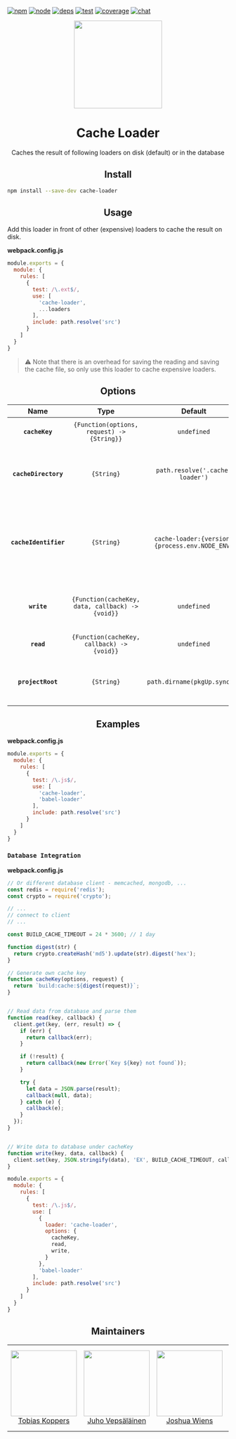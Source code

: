 [![npm][npm]][npm-url]
[![node][node]][node-url]
[![deps][deps]][deps-url]
[![test][test]][test-url]
[![coverage][cover]][cover-url]
[![chat][chat]][chat-url]

<div align="center">
  <a href="https://webpack.js.org/">
    <img width="200" height="200" src="https://cdn.rawgit.com/webpack/media/e7485eb2/logo/icon-square-big.svg">
  </a>
  <h1>Cache Loader</h1>
  <p>Caches the result of following loaders on disk (default) or in the database</p>
</div>

<h2 align="center">Install</h2>

```bash
npm install --save-dev cache-loader
```

<h2 align="center">Usage</h2>

Add this loader in front of other (expensive) loaders to cache the result on disk.

**webpack.config.js**
```js
module.exports = {
  module: {
    rules: [
      {
        test: /\.ext$/,
        use: [
          'cache-loader',
          ...loaders
        ],
        include: path.resolve('src')
      }
    ]
  }
}
```

> ⚠️ Note that there is an overhead for saving the reading and saving the cache file, so only use this loader to cache expensive loaders.

<h2 align="center">Options</h2>

|Name|Type|Default|Description|
|:--:|:--:|:-----:|:----------|
|**`cacheKey`**|`{Function(options, request) -> {String}}`|`undefined`|Allows you to override default cache key generator|
|**`cacheDirectory`**|`{String}`|`path.resolve('.cache-loader')`|Provide a cache directory where cache items should be stored (used for default read/write implementation)|
|**`cacheIdentifier`**|`{String}`|`cache-loader:{version} {process.env.NODE_ENV}`|Provide an invalidation identifier which is used to generate the hashes. You can use it for extra dependencies of loaders (used for default read/write implementation)|
|**`write`**|`{Function(cacheKey, data, callback) -> {void}}`|`undefined`|Allows you to override default write cache data to file (e.g. Redis, memcached)|
|**`read`**|`{Function(cacheKey, callback) -> {void}}`|`undefined`|Allows you to override default read cache data from file|
|**`projectRoot`**|`{String}`|`path.dirname(pkgUp.sync())`|Path used to ensure cache keys/values are relative, and shareable between directories/machines.|

<h2 align="center">Examples</h2>

**webpack.config.js**
```js
module.exports = {
  module: {
    rules: [
      {
        test: /\.js$/,
        use: [
          'cache-loader',
          'babel-loader'
        ],
        include: path.resolve('src')
      }
    ]
  }
}
```

### `Database Integration`

**webpack.config.js**
```js
// Or different database client - memcached, mongodb, ...
const redis = require('redis');
const crypto = require('crypto');

// ...
// connect to client
// ...

const BUILD_CACHE_TIMEOUT = 24 * 3600; // 1 day

function digest(str) {
  return crypto.createHash('md5').update(str).digest('hex');
}

// Generate own cache key
function cacheKey(options, request) {
  return `build:cache:${digest(request)}`;
}


// Read data from database and parse them
function read(key, callback) {
  client.get(key, (err, result) => {
    if (err) {
      return callback(err);
    }

    if (!result) {
      return callback(new Error(`Key ${key} not found`));
    }

    try {
      let data = JSON.parse(result);
      callback(null, data);
    } catch (e) {
      callback(e);
    }
  });
}


// Write data to database under cacheKey
function write(key, data, callback) {
  client.set(key, JSON.stringify(data), 'EX', BUILD_CACHE_TIMEOUT, callback);
}

module.exports = {
  module: {
    rules: [
      {
        test: /\.js$/,
        use: [
          {
            loader: 'cache-loader',
            options: {
              cacheKey,
              read,
              write,
            }
          },
          'babel-loader'
        ],
        include: path.resolve('src')
      }
    ]
  }
}
```

<h2 align="center">Maintainers</h2>

<table>
  <tbody>
    <tr>
      <td align="center">
        <a href="https://github.com/sokra">
          <img width="150" height="150" src="https://github.com/sokra.png?size=150">
          </br>
          Tobias Koppers
        </a>
      </td>
      <td align="center">
        <a href="https://github.com/bebraw">
          <img width="150" height="150" src="https://github.com/bebraw.png?v=3&s=150">
          </br>
          Juho Vepsäläinen
        </a>
      </td>
      <td align="center">
        <a href="https://github.com/d3viant0ne">
          <img width="150" height="150" src="https://github.com/d3viant0ne.png?v=3&s=150">
          </br>
          Joshua Wiens
        </a>
      </td>
      <td align="center">
        <a href="https://github.com/michael-ciniawsky">
          <img width="150" height="150" src="https://github.com/michael-ciniawsky.png?v=3&s=150">
          </br>
          Michael Ciniawsky
        </a>
      </td>
      <td align="center">
        <a href="https://github.com/evilebottnawi">
          <img width="150" height="150" src="https://github.com/evilebottnawi.png?v=3&s=150">
          </br>
          Alexander Krasnoyarov
        </a>
      </td>
    </tr>
  <tbody>
</table>


[npm]: https://img.shields.io/npm/v/cache-loader.svg
[npm-url]: https://npmjs.com/package/cache-loader

[node]: https://img.shields.io/node/v/cache-loader.svg
[node-url]: https://nodejs.org

[deps]: https://david-dm.org/webpack-contrib/cache-loader.svg
[deps-url]: https://david-dm.org/webpack-contrib/cache-loader

[chat]: https://img.shields.io/badge/gitter-webpack%2Fwebpack-brightgreen.svg
[chat-url]: https://gitter.im/webpack/webpack

[test]: http://img.shields.io/travis/webpack-contrib/cache-loader.svg
[test-url]: https://travis-ci.org/webpack-contrib/cache-loader

[cover]: https://codecov.io/gh/webpack-contrib/cache-loader/branch/master/graph/badge.svg
[cover-url]: https://codecov.io/gh/webpack-contrib/cache-loader

